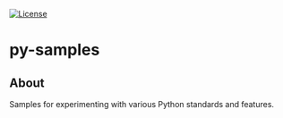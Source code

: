[![License][s1]][li]

[s1]: https://img.shields.io/badge/licence-GPL%203.0-blue.svg
[li]: https://raw.githubusercontent.com/matt77hias/py-samples/master/LICENSE.txt

# py-samples

## About
Samples for experimenting with various Python standards and features.
